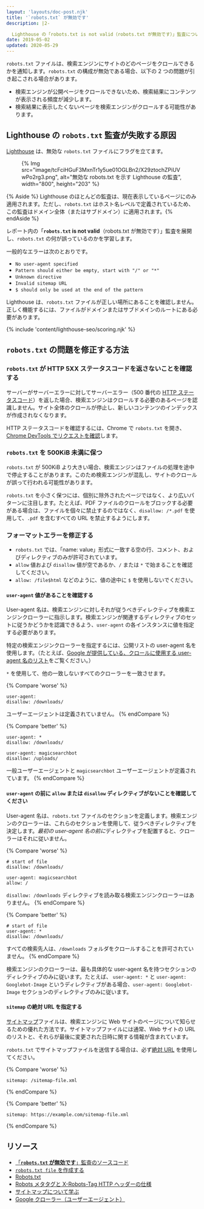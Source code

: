```yaml
---
layout: 'layouts/doc-post.njk'
title: '`robots.txt` が無効です'
description: |2-

  Lighthouse の「robots.txt is not valid（robots.txt が無効です）」監査について学びます。
date: 2019-05-02
updated: 2020-05-29
---
```


`robots.txt` ファイルは、検索エンジンにサイトのどのページをクロールできるかを通知します。`robots.txt` の構成が無効である場合、以下の 2 つの問題が引き起こされる場合があります。

- 検索エンジンが公開ページをクロールできないため、検索結果にコンテンツが表示される頻度が減少します。
- 検索結果に表示したくないページを検索エンジンがクロールする可能性があります。

## Lighthouse の `robots.txt` 監査が失敗する原因

[Lighthouse](https://developers.google.com/web/tools/lighthouse/) は、無効な `robots.txt` ファイルにフラグを立てます。

<figure>{% Img src="image/tcFciHGuF3MxnTr1y5ue01OGLBn2/X29ztochZPiUVwPo2rg3.png", alt="無効な robots.txt を示す Lighthouse の監査", width="800", height="203" %}</figure>

{% Aside %} Lighthouse のほとんどの監査は、現在表示しているページにのみ適用されます。ただし、`robots.txt` はホスト名レベルで定義されているため、この監査はドメイン全体（またはサブドメイン）に適用されます。{% endAside %}

レポート内の「**`robots.txt` is not valid**（robots.txt が無効です）」監査を展開し、`robots.txt` の何が誤っているのかを学習します。

一般的なエラーは次のとおりです。

- `No user-agent specified`
- `Pattern should either be empty, start with "/" or "*"`
- `Unknown directive`
- `Invalid sitemap URL`
- `$ should only be used at the end of the pattern`

Lighthouse は、`robots.txt` ファイルが正しい場所にあることを確認しません。正しく機能するには、ファイルがドメインまたはサブドメインのルートにある必要があります。

{% include 'content/lighthouse-seo/scoring.njk' %}

## `robots.txt` の問題を修正する方法

### `robots.txt` が HTTP 5XX ステータスコードを返さないことを確認する

サーバーがサーバーエラーに対してサーバーエラー（500 番代の [HTTP ステータスコード](/http-status-code)）を返した場合、検索エンジンはクロールする必要のあるページを認識しません。サイト全体のクロールが停止し、新しいコンテンツのインデックスが作成されなくなります。

HTTP ステータスコードを確認するには、Chrome で `robots.txt` を開き、[Chrome DevTools でリクエストを確認](https://developers.google.com/web/tools/chrome-devtools/network/reference#analyze)します。

### `robots.txt` を 500KiB 未満に保つ

`robots.txt` が 500KiB より大きい場合、検索エンジンはファイルの処理を途中で停止することがあります。このため検索エンジンが混乱し、サイトのクロールが誤って行われる可能性があります。

`robots.txt` を小さく保つには、個別に除外されたページではなく、より広いパターンに注目します。たとえば、PDF ファイルのクロールをブロックする必要がある場合は、ファイルを個々に禁止するのではなく、`disallow: /*.pdf` を使用して、`.pdf` を含むすべての URL を禁止するようにします。

### フォーマットエラーを修正する

- `robots.txt` では、「name: value」形式に一致する空の行、コメント、およびディレクティブのみが許可されています。
- `allow` 値および `disallow` 値が空であるか、`/` または `*` で始まることを確認してください。
- `allow: /file$html` などのように、値の途中に `$` を使用しないでください。

#### `user-agent` 値があることを確認する

User-agent 名は、検索エンジンに対しそれが従うべきディレクティブを検索エンジンクローラーに指示します。検索エンジンが関連するディレクティブのセットに従うかどうかを認識できるよう、`user-agent` の各インスタンスに値を指定する必要があります。

特定の検索エンジンクローラーを指定するには、公開リストの user-agent 名を使用します。（たとえば、[Google が提供している、クロールに使用する user-agent 名のリスト](https://support.google.com/webmasters/answer/1061943)をご覧ください。）

`*` を使用して、他の一致しないすべてのクローラーを一致させます。

{% Compare 'worse' %}

```text
user-agent:
disallow: /downloads/
```

ユーザーエージェントは定義されていません。 {% endCompare %}

{% Compare 'better' %}

```text
user-agent: *
disallow: /downloads/

user-agent: magicsearchbot
disallow: /uploads/
```

一般ユーザーエージェントと `magicsearchbot` ユーザーエージェントが定義されています。 {% endCompare %}

#### `user-agent` の前に `allow` または `disallow` ディレクティブがないことを確認してください

User-agent 名は、`robots.txt` ファイルのセクションを定義します。検索エンジンのクローラーは、これらのセクションを使用して、従うべきディレクティブを決定します。*最初の user-agent 名の前に*ディレクティブを配置すると、クローラーはそれに従いません。

{% Compare 'worse' %}

```text
# start of file
disallow: /downloads/

user-agent: magicsearchbot
allow: /
```

`disallow: /downloads` ディレクティブを読み取る検索エンジンクローラーはありません。 {% endCompare %}

{% Compare 'better' %}

```text
# start of file
user-agent: *
disallow: /downloads/
```

すべての検索先人は、`/downloads` フォルダをクロールすることを許可されていません。 {% endCompare %}

検索エンジンのクローラーは、最も具体的な user-agent 名を持つセクションのディレクティブのみに従います。たとえば、 `user-agent: *` と `user-agent: Googlebot-Image` というディレクティブがある場合、`user-agent: Googlebot-Image` セクションのディレクティブのみに従います。

#### `sitemap` の絶対 URL を指定する

[サイトマップ](https://support.google.com/webmasters/answer/156184)ファイルは、検索エンジンに Web サイトのページについて知らせるための優れた方法です。サイトマップファイルには通常、Web サイトの URL のリストと、それらが最後に変更された日時に関する情報が含まれています。

`robots.txt` でサイトマップファイルを送信する場合は、必ず[絶対 URL](https://tools.ietf.org/html/rfc3986#page-27) を使用してください。

{% Compare 'worse' %}

```text
sitemap: /sitemap-file.xml
```

{% endCompare %}

{% Compare 'better' %}

```text
sitemap: https://example.com/sitemap-file.xml
```

{% endCompare %}

## リソース

- [「**`robots.txt` が無効です**」監査のソースコード](https://github.com/GoogleChrome/lighthouse/blob/master/lighthouse-core/audits/seo/robots-txt.js)
- [`robots.txt file` を作成する](https://support.google.com/webmasters/answer/6062596)
- [Robots.txt](https://moz.com/learn/seo/robotstxt)
- [Robots メタタグと X-Robots-Tag HTTP ヘッダーの仕様](https://developers.google.com/search/reference/robots_meta_tag)
- [サイトマップについて学ぶ](https://support.google.com/webmasters/answer/156184)
- [Google クローラー（ユーザーエージェント）](https://support.google.com/webmasters/answer/1061943)

